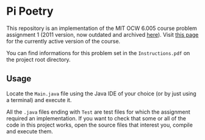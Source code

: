 # Pi Poetry

This repository is an implementation of the MIT OCW 6.005 course problem assignment 1
(2011 version, now outdated and archived [here](http://dspace.mit.edu/handle/1721.1/106923)). Visit [this
page](https://ocw.mit.edu/courses/electrical-engineering-and-computer-science/6-005-software-construction-spring-2016/)
for the currently active version of the course.

You can find informations for this problem set in the `Instructions.pdf` on the project root directory.

## Usage
Locate the `Main.java` file using the Java IDE of your choice (or by just using a terminal) and execute it.

All the `.java` files ending with `Test` are test files for which the assignment required an implementation.
If you want to check that some or all of the code in this project works, open the source files that interest
you, compile and execute them.
